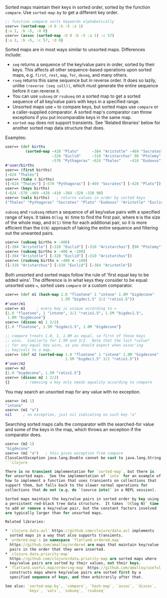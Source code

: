 Sorted maps maintain their keys in sorted order, sorted by the
function `compare`.  Use `sorted-map-by` to get a different key order.

```clojure
;; function compare sorts keywords alphabetically
user=> (sorted-map :d 0 :b -5 :a 1)
{:a 1, :b -5, :d 0}
user=> (assoc (sorted-map :d 0 :b -5 :a 1) :c 57)
{:a 1, :b -5, :c 57, :d 0}
```

Sorted maps are in most ways similar to unsorted maps.  Differences
include:

* `seq` returns a sequence of the key/value pairs in order, sorted by
  their keys.  This affects all other sequence-based operations upon
  sorted maps, e.g. `first`, `rest`, `map`, `for`, `doseq`, and many
  others.
* `rseq` returns this same sequence but in reverse order.  It does so
  lazily, unlike `(reverse (seq coll))`, which must generate the
  entire sequence before it can reverse it.
* You can use `subseq` or `rsubseq` on a sorted map to get a sorted
  sequence of all key/value pairs with keys in a specified range.
* Unsorted maps use `=` to compare keys, but sorted maps use `compare`
  or a caller-supplied comparator.  A sorted map's comparator can
  throw exceptions if you put incomparable keys in the same map.
* `sorted-map` does not support transients.  See 'Related libraries'
  below for another sorted map data structure that does.

Examples:

```clojure
user=> (def births
         (sorted-map -428 "Plato"      -384 "Aristotle" -469 "Socrates"
                     -320 "Euclid"     -310 "Aristarchus" 90 "Ptolemy"
                     -570 "Pythagoras" -624 "Thales"    -410 "Eudoxus"))
#'user/births
user=> (first births)
[-624 "Thales"]
user=> (take 4 births)
([-624 "Thales"] [-570 "Pythagoras"] [-469 "Socrates"] [-428 "Plato"])
user=> (keys births)
(-624 -570 -469 -428 -410 -384 -320 -310 90)
user=> (vals births)   ; returns values in order by sorted keys
("Thales" "Pythagoras" "Socrates" "Plato" "Eudoxus" "Aristotle" "Euclid" "Aristarchus" "Ptolemy")
```

`subseq` and `rsubseq` return a sequence of all key/value pairs with a
specified range of keys.  It takes `O(log N)` time to find the first
pair, where `N` is the size of the whole map, and `O(1)` time for each
additional pair, so it is more efficient than the `O(N)` approach of
taking the entire sequence and filtering out the unwanted pairs.

```clojure
user=> (subseq births > -400)
([-384 "Aristotle"] [-320 "Euclid"] [-310 "Aristarchus"] [90 "Ptolemy"])
user=> (subseq births > -400 < -100)
([-384 "Aristotle"] [-320 "Euclid"] [-310 "Aristarchus"])
user=> (rsubseq births > -400 < -100)
([-310 "Aristarchus"] [-320 "Euclid"] [-384 "Aristotle"])
```

Both unsorted and sorted maps follow the rule of 'first equal key to
be added wins'.  The difference is in what keys they consider to be
equal: unsorted uses `=`, sorted uses `compare` or a custom
comparator.

```clojure
user=> (def m1 (hash-map 1.0 "floatone" 1 "intone" 1.0M "bigdecone"
                         1.5M "bigdec1.5" 3/2 "ratio1.5"))
#'user/m1
user=> m1     ; every key is unique according to =
{1.0 "floatone", 1 "intone", 3/2 "ratio1.5", 1.5M "bigdec1.5",
 1.0M "bigdecone"}
user=> (dissoc m1 1 3/2)
{1.0 "floatone", 1.5M "bigdec1.5", 1.0M "bigdecone"}

;; compare treats 1.0, 1, 1.0M as equal, so first of those keys
;; wins.  Similarly for 1.5M and 3/2.  Note that the last *value*
;; for any equal key wins, as you should expect when assoc'ing
;; key/vals to a map.
user=> (def m2 (sorted-map 1.0 "floatone" 1 "intone" 1.0M "bigdecone"
                           1.5M "bigdec1.5" 3/2 "ratio1.5"))
#'user/m2
user=> m2
{1.0 "bigdecone", 1.5M "ratio1.5"}
user=> (dissoc m2 1 3/2)
{}       ; removing a key only needs equality according to compare
```

You may search an unsorted map for any value with no exception.

```clojure
user=> (m1 1)
"intone"
user=> (m1 "a")
nil     ; no exception, just nil indicating no such key "a"
```

Searching sorted maps calls the comparator with the searched-for value
and some of the keys in the map, which throws an exception if the
comparator does.

```clojure
user=> (m2 1)
"bigdecone"
user=> (m2 "a")   ; this gives exception from compare
ClassCastException java.lang.Double cannot be cast to java.lang.String  java.lang.String.compareTo (String.java:108)
```clojure

There is no transient implementation for `sorted-map`, but there is
for unsorted maps.  See the implementation of `into` for an example of
how to implement a function that uses transients on collections that
support them, but falls back to the slower normal operations for
collections that do not (e.g. do `(source into)` in a REPL session).

Sorted maps maintain the key/value pairs in sorted order by key using
a persistent red-black tree data structure.  It takes `O(log N)` time
to add or remove a key/value pair, but the constant factors involved
are typically larger than for unsorted maps.

Related libraries:

* `clojure.data.avl` https://github.com/clojure/data.avl implements
  sorted maps in a way that also supports transients.
* `ordered-map`s in namespace `flatland.ordered.map`
  https://github.com/amalloy/ordered are maps that maintain key/value
  pairs in the order that they were inserted.
* `clojure.data.priority-map`
  https://github.com/clojure/data.priority-map are sorted maps where
  key/value pairs are sorted by their values, not their keys.
* `flatland.useful.map/ordering-map` https://github.com/amalloy/useful
  constructs maps where key/value pairs are sorted first by a
  specified sequence of keys, and then arbitrarily after that.

See also: `sorted-map-by`, `compare`, `hash-map`, `assoc`, `dissoc`,
          `keys`, `vals`, `subseq`, `rsubseq`
